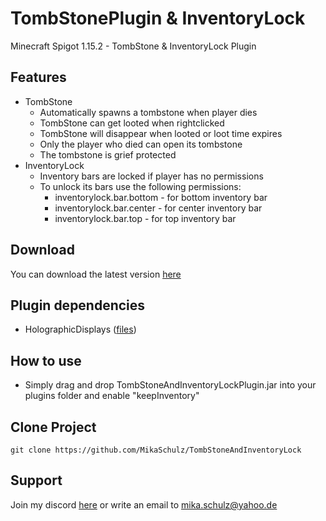 # TombStonePlugin & InventoryLock
Minecraft Spigot 1.15.2 - TombStone & InventoryLock Plugin

## Features
- TombStone
  - Automatically spawns a tombstone when player dies
  - TombStone can get looted when rightclicked
  - TombStone will disappear when looted or loot time expires
  - Only the player who died can open its tombstone
  - The tombstone is grief protected
- InventoryLock
  - Inventory bars are locked if player has no permissions
  - To unlock its bars use the following permissions:
    - inventorylock.bar.bottom - for bottom inventory bar
    - inventorylock.bar.center - for center inventory bar
    - inventorylock.bar.top - for top inventory bar
  
## Download
You can download the latest version [here](https://workupload.com/file/986Jn9zZFYM)

## Plugin dependencies
- HolographicDisplays ([files](https://dev.bukkit.org/projects/holographic-displays/files))

## How to use
- Simply drag and drop TombStoneAndInventoryLockPlugin.jar into your plugins folder and enable "keepInventory"

## Clone Project

```
git clone https://github.com/MikaSchulz/TombStoneAndInventoryLock
```

## Support
Join my discord [here](http://discord.gg/3eFzmJs) or write an email to [mika.schulz@yahoo.de](mailto:mika.schulz@yahoo.de)
